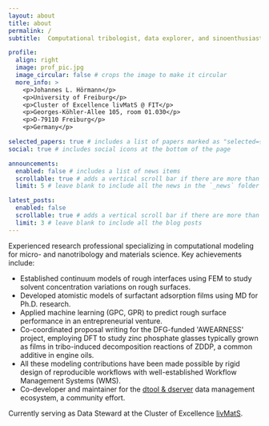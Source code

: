 ```yaml
---
layout: about
title: about
permalink: /
subtitle:  Computational tribologist, data explorer, and sinoenthusiast.

profile:
  align: right
  image: prof_pic.jpg
  image_circular: false # crops the image to make it circular
  more_info: >
    <p>Johannes L. Hörmann</p>
    <p>University of Freiburg</p>
    <p>Cluster of Excellence livMatS @ FIT</p>
    <p>Georges-Köhler-Allee 105, room 01.030</p>
    <p>D-79110 Freiburg</p>
    <p>Germany</p>

selected_papers: true # includes a list of papers marked as "selected={true}"
social: true # includes social icons at the bottom of the page

announcements:
  enabled: false # includes a list of news items
  scrollable: true # adds a vertical scroll bar if there are more than 3 news items
  limit: 5 # leave blank to include all the news in the `_news` folder

latest_posts:
  enabled: false
  scrollable: true # adds a vertical scroll bar if there are more than 3 new posts items
  limit: 3 # leave blank to include all the blog posts
---
```


Experienced research professional specializing in computational modeling for micro- and nanotribology and materials science. Key achievements include:

- Established continuum models of rough interfaces using FEM to study solvent concentration variations on rough surfaces.
- Developed atomistic models of surfactant adsorption films using MD for Ph.D. research.
- Applied machine learning (GPC, GPR) to predict rough surface performance in an entrepreneurial venture.
- Co-coordinated proposal writing for the DFG-funded 'AWEARNESS' project, employing DFT to study zinc phosphate glasses typically grown as films in tribo-induced decomposition reactions of ZDDP, a common additive in engine oils.
- All these modeling contributions have been made possible by rigid design of reproducible workflows with well-established Workflow Management Systems (WMS).
- Co-developer and maintainer for the [dtool & dserver](www.dtool.dev) data management ecosystem, a community effort.

Currently serving as Data Steward at the Cluster of Excellence [livMatS](https://www.livmats.uni-freiburg.de).
